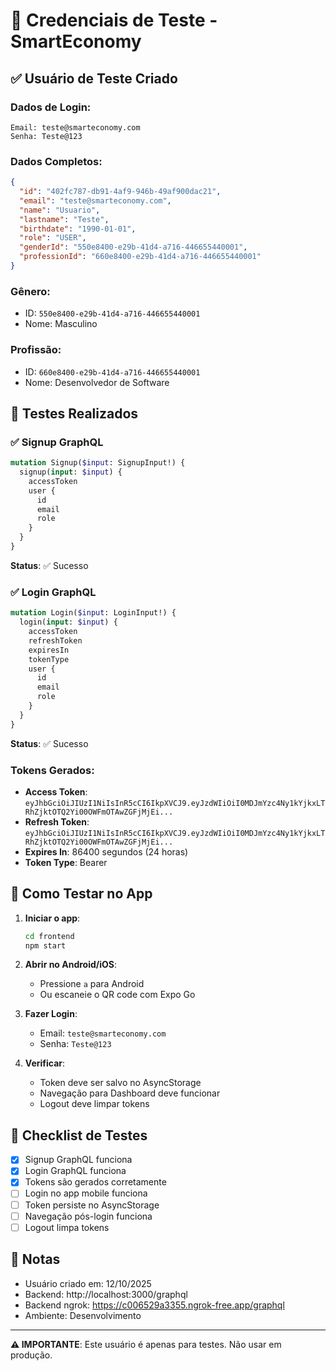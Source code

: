 # 🔐 Credenciais de Teste - SmartEconomy

## ✅ Usuário de Teste Criado

### Dados de Login:
```
Email: teste@smarteconomy.com
Senha: Teste@123
```

### Dados Completos:
```json
{
  "id": "402fc787-db91-4af9-946b-49af900dac21",
  "email": "teste@smarteconomy.com",
  "name": "Usuario",
  "lastname": "Teste",
  "birthdate": "1990-01-01",
  "role": "USER",
  "genderId": "550e8400-e29b-41d4-a716-446655440001",
  "professionId": "660e8400-e29b-41d4-a716-446655440001"
}
```

### Gênero:
- ID: `550e8400-e29b-41d4-a716-446655440001`
- Nome: Masculino

### Profissão:
- ID: `660e8400-e29b-41d4-a716-446655440001`
- Nome: Desenvolvedor de Software

## 🧪 Testes Realizados

### ✅ Signup GraphQL
```graphql
mutation Signup($input: SignupInput!) {
  signup(input: $input) {
    accessToken
    user {
      id
      email
      role
    }
  }
}
```
**Status**: ✅ Sucesso

### ✅ Login GraphQL
```graphql
mutation Login($input: LoginInput!) {
  login(input: $input) {
    accessToken
    refreshToken
    expiresIn
    tokenType
    user {
      id
      email
      role
    }
  }
}
```
**Status**: ✅ Sucesso

### Tokens Gerados:
- **Access Token**: `eyJhbGciOiJIUzI1NiIsInR5cCI6IkpXVCJ9.eyJzdWIiOiI0MDJmYzc4Ny1kYjkxLTRhZjktOTQ2Yi00OWFmOTAwZGFjMjEi...`
- **Refresh Token**: `eyJhbGciOiJIUzI1NiIsInR5cCI6IkpXVCJ9.eyJzdWIiOiI0MDJmYzc4Ny1kYjkxLTRhZjktOTQ2Yi00OWFmOTAwZGFjMjEi...`
- **Expires In**: 86400 segundos (24 horas)
- **Token Type**: Bearer

## 📱 Como Testar no App

1. **Iniciar o app**:
   ```bash
   cd frontend
   npm start
   ```

2. **Abrir no Android/iOS**:
   - Pressione `a` para Android
   - Ou escaneie o QR code com Expo Go

3. **Fazer Login**:
   - Email: `teste@smarteconomy.com`
   - Senha: `Teste@123`

4. **Verificar**:
   - Token deve ser salvo no AsyncStorage
   - Navegação para Dashboard deve funcionar
   - Logout deve limpar tokens

## 🎯 Checklist de Testes

- [x] Signup GraphQL funciona
- [x] Login GraphQL funciona
- [x] Tokens são gerados corretamente
- [ ] Login no app mobile funciona
- [ ] Token persiste no AsyncStorage
- [ ] Navegação pós-login funciona
- [ ] Logout limpa tokens

## 📝 Notas

- Usuário criado em: 12/10/2025
- Backend: http://localhost:3000/graphql
- Backend ngrok: https://c006529a3355.ngrok-free.app/graphql
- Ambiente: Desenvolvimento

---

**⚠️ IMPORTANTE**: Este usuário é apenas para testes. Não usar em produção.

